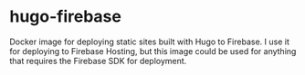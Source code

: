# hugo-firebase
Docker image for deploying static sites built with Hugo to Firebase. I use it for deploying to Firebase Hosting, but this image could be used for anything that requires the Firebase SDK for deployment.

